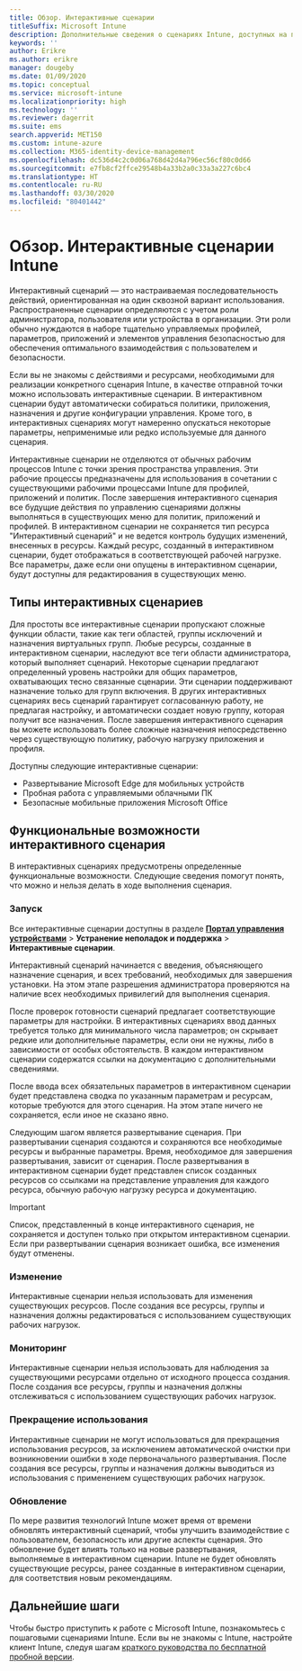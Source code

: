 ```yaml
---
title: Обзор. Интерактивные сценарии
titleSuffix: Microsoft Intune
description: Дополнительные сведения о сценариях Intune, доступных на портале управления устройствами Microsoft 365.
keywords: ''
author: Erikre
ms.author: erikre
manager: dougeby
ms.date: 01/09/2020
ms.topic: conceptual
ms.service: microsoft-intune
ms.localizationpriority: high
ms.technology: ''
ms.reviewer: dagerrit
ms.suite: ems
search.appverid: MET150
ms.custom: intune-azure
ms.collection: M365-identity-device-management
ms.openlocfilehash: dc536d4c2c0d06a768d42d4a796ec56cf80c0d66
ms.sourcegitcommit: e7fb8cf2ffce29548b4a33b2a0c33a3a227c6bc4
ms.translationtype: HT
ms.contentlocale: ru-RU
ms.lasthandoff: 03/30/2020
ms.locfileid: "80401442"
---
```

# <a name="intune-guided-scenarios-overview"></a>Обзор. Интерактивные сценарии Intune 

Интерактивный сценарий — это настраиваемая последовательность действий, ориентированная на один сквозной вариант использования. Распространенные сценарии определяются с учетом роли администратора, пользователя или устройства в организации. Эти роли обычно нуждаются в наборе тщательно управляемых профилей, параметров, приложений и элементов управления безопасностью для обеспечения оптимального взаимодействия с пользователем и безопасности.    

Если вы не знакомы с действиями и ресурсами, необходимыми для реализации конкретного сценария Intune, в качестве отправной точки можно использовать интерактивные сценарии. В интерактивном сценарии будут автоматически собираться политики, приложения, назначения и другие конфигурации управления. Кроме того, в интерактивных сценариях могут намеренно опускаться некоторые параметры, неприменимые или редко используемые для данного сценария. 

Интерактивные сценарии не отделяются от обычных рабочим процессов Intune с точки зрения пространства управления. Эти рабочие процессы предназначены для использования в сочетании с существующими рабочими процессами Intune для профилей, приложений и политик. После завершения интерактивного сценария все будущие действия по управлению сценариями должны выполняться в существующих меню для политик, приложений и профилей. В интерактивном сценарии не сохраняется тип ресурса "Интерактивный сценарий" и не ведется контроль будущих изменений, внесенных в ресурсы. Каждый ресурс, созданный в интерактивном сценарии, будет отображаться в соответствующей рабочей нагрузке. Все параметры, даже если они опущены в интерактивном сценарии, будут доступны для редактирования в существующих меню.  

## <a name="types-of-guided-scenarios"></a>Типы интерактивных сценариев 

Для простоты все интерактивные сценарии пропускают сложные функции области, такие как теги областей, группы исключений и назначения виртуальных групп. Любые ресурсы, созданные в интерактивном сценарии, наследуют все теги области администратора, который выполняет сценарий. Некоторые сценарии предлагают определенный уровень настройки для общих параметров, охватывающих тесно связанные сценарии. Эти сценарии поддерживают назначение только для групп включения. В других интерактивных сценариях весь сценарий гарантирует согласованную работу, не предлагая настройку, и автоматически создает новую группу, которая получит все назначения. После завершения интерактивного сценария вы можете использовать более сложные назначения непосредственно через существующую политику, рабочую нагрузку приложения и профиля.  

Доступны следующие интерактивные сценарии: 
- Развертывание Microsoft Edge для мобильных устройств 
- Пробная работа с управляемыми облачными ПК
- Безопасные мобильные приложения Microsoft Office 

## <a name="guided-scenario-functionality"></a>Функциональные возможности интерактивного сценария 

В интерактивных сценариях предусмотрены определенные функциональные возможности. Следующие сведения помогут понять, что можно и нельзя делать в ходе выполнения сценария.

### <a name="launching"></a>Запуск  

Все интерактивные сценарии доступны в разделе **[Портал управления устройствами](https://endpoint.microsoft.com)**  > **Устранение неполадок и поддержка** > **Интерактивные сценарии**. 

Интерактивный сценарий начинается с введения, объясняющего назначение сценария, и всех требований, необходимых для завершения установки. На этом этапе разрешения администратора проверяются на наличие всех необходимых привилегий для выполнения сценария.  

После проверок готовности сценарий предлагает соответствующие параметры для настройки. В интерактивных сценариях ввод данных требуется только для минимального числа параметров; он скрывает редкие или дополнительные параметры, если они не нужны, либо в зависимости от особых обстоятельств. В каждом интерактивном сценарии содержатся ссылки на документацию с дополнительными сведениями. 

После ввода всех обязательных параметров в интерактивном сценарии будет представлена сводка по указанным параметрам и ресурсам, которые требуются для этого сценария. На этом этапе ничего не сохраняется, если иное не сказано явно.

Следующим шагом является развертывание сценария. При развертывании сценария создаются и сохраняются все необходимые ресурсы и выбранные параметры. Время, необходимое для завершения развертывания, зависит от сценария. После развертывания в интерактивном сценарии будет представлен список созданных ресурсов со ссылками на представление управления для каждого ресурса, обычную рабочую нагрузку ресурса и документацию. 

> [!IMPORTANT]
> Список, представленный в конце интерактивного сценария, не сохраняется и доступен только при открытом интерактивном сценарии.  
Если при развертывании сценария возникает ошибка, все изменения будут отменены. 

### <a name="editing"></a>Изменение 

Интерактивные сценарии нельзя использовать для изменения существующих ресурсов. После создания все ресурсы, группы и назначения должны редактироваться с использованием существующих рабочих нагрузок.

### <a name="monitoring"></a>Мониторинг 

Интерактивные сценарии нельзя использовать для наблюдения за существующими ресурсами отдельно от исходного процесса создания. После создания все ресурсы, группы и назначения должны отслеживаться с использованием существующих рабочих нагрузок. 

### <a name="retiring"></a>Прекращение использования 

Интерактивные сценарии не могут использоваться для прекращения использования ресурсов, за исключением автоматической очистки при возникновении ошибки в ходе первоначального развертывания. После создания все ресурсы, группы и назначения должны выводиться из использования с применением существующих рабочих нагрузок. 

### <a name="updating"></a>Обновление

По мере развития технологий Intune может время от времени обновлять интерактивный сценарий, чтобы улучшить взаимодействие с пользователем, безопасность или другие аспекты сценария. Это обновление будет влиять только на новые развертывания, выполняемые в интерактивном сценарии. Intune не будет обновлять существующие ресурсы, ранее созданные в интерактивном сценарии, для соответствия новым рекомендациям.  

## <a name="next-steps"></a>Дальнейшие шаги

Чтобы быстро приступить к работе с Microsoft Intune, познакомьтесь с пошаговыми сценариями Intune. Если вы не знакомы с Intune, настройте клиент Intune, следуя шагам [краткого руководства по бесплатной пробной версии](free-trial-sign-up.md).
